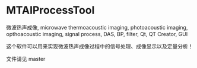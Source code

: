# MTAIProcessTool
微波热声成像, microwave thermoacoustic imaging, photoacoustic imaging, opthoacoustic imaging, signal process, DAS, BP, filter, Qt, QT Creator, GUI

这个软件可以用来实现微波热声成像过程中的信号处理、成像显示以及定量分析！

文件请见 master

